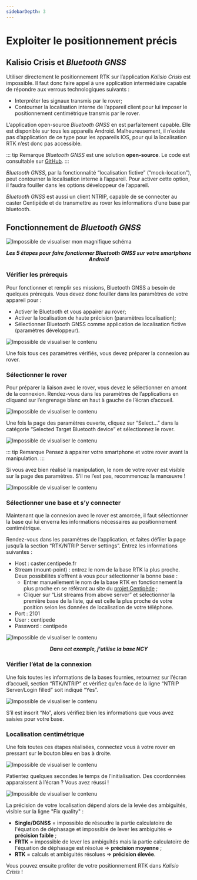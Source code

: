 ```yaml
---
sidebarDepth: 3
---
```

# Exploiter le positionnement précis
##  Kalisio Crisis et *Bluetooth GNSS*
Utiliser directement le positionnement RTK sur l’application *Kalisio Crisis* est impossible. Il faut donc faire appel à une application intermédiaire capable de répondre aux verrous technologiques suivants :

- Interpréter les signaux transmis par le rover;
- Contourner la localisation interne de l’appareil client pour lui imposer le positionnement centimétrique transmis par le rover.

L’application open-source *Bluetooth GNSS* en est parfaitement capable. Elle est disponible sur tous les appareils Android. Malheureusement, il n’existe pas d’application de ce type pour les appareils IOS, pour qui la localisation RTK n’est donc pas accessible.

::: tip Remarque
*Bluetooth GNSS* est une solution **open-source**. Le code est consultable sur [GitHub](https://github.com/ykasidit/bluetooth_gnss).
:::

*Bluetooth GNSS*, par la fonctionnalité “localisation fictive” (“mock-location”), peut contourner la localisation interne à l’appareil. Pour activer cette option, il faudra fouiller dans les options développeur de l’appareil.

*Bluetooth GNSS* est aussi un client NTRIP, capable de se connecter au caster Centipède et de transmettre au rover les informations d’une base par bluetooth.

## Fonctionnement de *Bluetooth GNSS*
![Impossible de visualiser mon magnifique schéma](../public/BTG_01.png)
***<center> Les 5 étapes pour faire fonctionner Bluetooth GNSS sur votre smartphone Android </center>***

### Vérifier les prérequis
Pour fonctionner et remplir ses missions, Bluetooth GNSS a besoin de quelques prérequis. Vous devez donc fouiller dans les paramètres de votre appareil pour :
- Activer le Bluetooth et vous appairer au rover;
- Activer la localisation de haute précision (paramètres localisation);
- Sélectionner Bluetooth GNSS comme application de localisation fictive (paramètres développeur).

<img src="../public/BTG_02.png" 
        alt="Impossible de visualiser le contenu" 
        style="display: block; margin: 0 auto" />

Une fois tous ces paramètres vérifiés, vous devez préparer la connexion au rover.

### Sélectionner le rover
Pour préparer la liaison avec le rover, vous devez le sélectionner en amont de la connexion. Rendez-vous dans les paramètres de l’applications en cliquand sur l’engrenage blanc en haut à gauche de l’écran d’accueil.

<img src="../public/BTG_03.png" 
        alt="Impossible de visualiser le contenu" 
        style="display: block; margin: 0 auto" />

Une fois la page des paramètres ouverte, cliquez sur “Select…” dans la catégorie “Selected Target Bluetooth device”  et sélectionnez le rover.

<img src="../public/BTG_04.png" 
        alt="Impossible de visualiser le contenu" 
        style="display: block; margin: 0 auto" />

::: tip Remarque
Pensez à appairer votre smartphone et votre rover avant la manipulation.
:::

Si vous avez bien réalisé la manipulation, le nom de votre rover est visible sur la page des paramètres. S’il ne l’est pas, recommencez la manœuvre !

<img src="../public/BTG_05.png" 
        alt="Impossible de visualiser le contenu" 
        style="display: block; margin: 0 auto" />

### Sélectionner une base et s’y connecter
Maintenant que la connexion avec le rover est amorcée, il faut sélectionner la base qui lui enverra les informations nécessaires au positionnement centimétrique.

Rendez-vous dans les paramètres de l’application, et faites défiler la page jusqu’à la section “RTK/NTRIP Server settings”. Entrez les informations suivantes : 
- Host : caster.centipede.fr
- Stream (mount-point) : entrez le nom de la base RTK la plus proche. Deux possibilités s’offrent à vous pour sélectionner la bonne base :
    - Entrer manuellement le nom de la base RTK en fonctionnement la plus proche en se référant au site du [projet Centipède](https://docs.centipede.fr/) ;
    - Cliquer sur “List streams from above server” et sélectionner la première base de la liste, qui est celle la plus proche de votre position selon les données de localisation de votre téléphone.
- Port : 2101
- User : centipede
- Password : centipede

<img src="../public/BTG_06.png" 
        alt="Impossible de visualiser le contenu" 
        style="display: block; margin: 0 auto" />
***<center> Dans cet exemple, j'utilise la base NCY </center>***

### Vérifier l’état de la connexion
Une fois toutes les informations de la bases fournies, retournez sur l’écran d’accueil, section “RTK/NTRIP” et vérifiez qu’en face de la ligne “NTRIP Server/Login filled” soit indiqué “Yes”.

<img src="../public/BTG_07.png" 
        alt="Impossible de visualiser le contenu" 
        style="display: block; margin: 0 auto" />

S’il est inscrit “No”, alors vérifiez bien les informations que vous avez saisies pour votre base.

### Localisation centimétrique
Une fois toutes ces étapes réalisées, connectez vous à votre rover en pressant sur le bouton bleu en bas à droite.

<img src="../public/BTG_08.png" 
        alt="Impossible de visualiser le contenu" 
        style="display: block; margin: 0 auto" />

Patientez quelques secondes le temps de l’initialisation. Des coordonnées apparaissent à l’écran ? Vous avez réussi !

<img src="../public/BTG_09.png" 
        alt="Impossible de visualiser le contenu" 
        style="display: block; margin: 0 auto" />


La précision de votre localisation dépend alors de la levée des ambiguïtés, visible sur la ligne "Fix quality" :
- **Single/DGNSS** = impossible de résoudre la partie calculatoire de l'équation de déphasage et impossible de lever les ambiguités => **précision faible** ;
- **FRTK** = impossible de lever les ambiguîtés mais la partie calculatoire de l'équation de déphasage est résolue => **précision moyenne** ;
- **RTK** = calculs et ambiguités résolues => **précision élevée**.

Vous pouvez ensuite profiter de votre positionnement RTK dans *Kalisio Crisis* !

